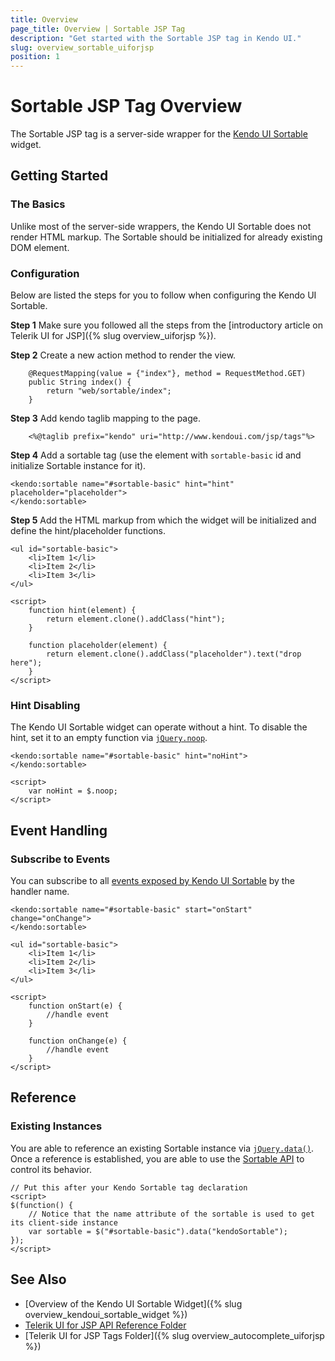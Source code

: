 ```yaml
---
title: Overview
page_title: Overview | Sortable JSP Tag
description: "Get started with the Sortable JSP tag in Kendo UI."
slug: overview_sortable_uiforjsp
position: 1
---
```


# Sortable JSP Tag Overview

The Sortable JSP tag is a server-side wrapper for the [Kendo UI Sortable](/api/javascript/ui/sortable) widget.

## Getting Started

### The Basics

Unlike most of the server-side wrappers, the Kendo UI Sortable does not render HTML markup. The Sortable should be initialized for already existing DOM element.

### Configuration

Below are listed the steps for you to follow when configuring the Kendo UI Sortable.

**Step 1** Make sure you followed all the steps from the [introductory article on Telerik UI for JSP]({% slug overview_uiforjsp %}).

**Step 2** Create a new action method to render the view.



        @RequestMapping(value = {"index"}, method = RequestMethod.GET)
        public String index() {
            return "web/sortable/index";
        }

**Step 3** Add kendo taglib mapping to the page.



        <%@taglib prefix="kendo" uri="http://www.kendoui.com/jsp/tags"%>

**Step 4** Add a sortable tag (use the element with `sortable-basic` id and initialize Sortable instance for it).



    <kendo:sortable name="#sortable-basic" hint="hint" placeholder="placeholder">
    </kendo:sortable>

**Step 5** Add the HTML markup from which the widget will be initialized and define the hint/placeholder functions.



    <ul id="sortable-basic">
        <li>Item 1</li>
        <li>Item 2</li>
        <li>Item 3</li>
    </ul>

    <script>
        function hint(element) {
            return element.clone().addClass("hint");
        }

        function placeholder(element) {
            return element.clone().addClass("placeholder").text("drop here");
        }
    </script>

### Hint Disabling

The Kendo UI Sortable widget can operate without a hint. To disable the hint, set it to an empty function via [`jQuery.noop`](http://api.jquery.com/jQuery.noop/).



    <kendo:sortable name="#sortable-basic" hint="noHint">
    </kendo:sortable>

    <script>
        var noHint = $.noop;
    </script>

## Event Handling

### Subscribe to Events

You can subscribe to all [events exposed by Kendo UI Sortable](/api/javascript/ui/sortable#events) by the handler name.



    <kendo:sortable name="#sortable-basic" start="onStart" change="onChange">
    </kendo:sortable>

    <ul id="sortable-basic">
        <li>Item 1</li>
        <li>Item 2</li>
        <li>Item 3</li>
    </ul>

    <script>
        function onStart(e) {
            //handle event
        }

        function onChange(e) {
            //handle event
        }
    </script>

## Reference

### Existing Instances

You are able to reference an existing Sortable instance via [`jQuery.data()`](http://api.jquery.com/jQuery.data/). Once a reference is established, you are able to use the [Sortable API](/api/javascript/ui/sortable#methods) to control its behavior.



    // Put this after your Kendo Sortable tag declaration
    <script>
    $(function() {
        // Notice that the name attribute of the sortable is used to get its client-side instance
        var sortable = $("#sortable-basic").data("kendoSortable");
    });
    </script>

## See Also

* [Overview of the Kendo UI Sortable Widget]({% slug overview_kendoui_sortable_widget %})
* [Telerik UI for JSP API Reference Folder](/api/jsp/autocomplete/animation)
* [Telerik UI for JSP Tags Folder]({% slug overview_autocomplete_uiforjsp %})
